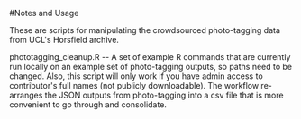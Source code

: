 #Notes and Usage

These are scripts for manipulating the crowdsourced photo-tagging data from UCL's Horsfield archive.

phototagging_cleanup.R -- A set of example R commands that are currently run locally on an example set of photo-tagging outputs, so paths need to be changed. Also, this script will only work if you have admin access to contributor's full names (not publicly downloadable). The workflow re-arranges the JSON outputs from photo-tagging into a csv file that is more convenient to go through and consolidate. 
